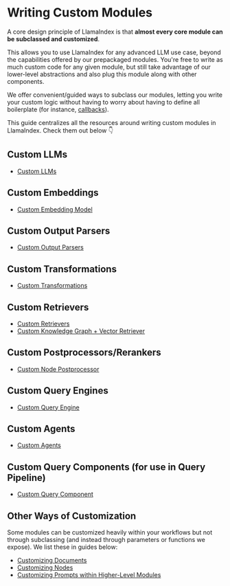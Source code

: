 # Writing Custom Modules

A core design principle of LlamaIndex is that **almost every core module can be subclassed and customized**.

This allows you to use LlamaIndex for any advanced LLM use case, beyond the capabilities offered by our prepackaged modules. You're free to write as much custom code for any given module, but still take advantage of our lower-level abstractions and also plug this module along with other components.

We offer convenient/guided ways to subclass our modules, letting you write your custom logic without having to worry about having to define all boilerplate (for instance, [callbacks](../module_guides/observability/callbacks/root.md)).

This guide centralizes all the resources around writing custom modules in LlamaIndex. Check them out below 👇

## Custom LLMs

- [Custom LLMs](using-custom-llm-advanced)

## Custom Embeddings

- [Custom Embedding Model](custom_embeddings)

## Custom Output Parsers

- [Custom Output Parsers](../examples/output_parsing/llm_program.ipynb)

## Custom Transformations

- [Custom Transformations](custom-transformations)

## Custom Retrievers

- [Custom Retrievers](../examples/query_engine/CustomRetrievers.ipynb)
- [Custom Knowledge Graph + Vector Retriever](/examples/index_structs/knowledge_graph/KnowledgeGraphIndex_vs_VectorStoreIndex_vs_CustomIndex_combined.ipynb)

## Custom Postprocessors/Rerankers

- [Custom Node Postprocessor](custom-node-postprocessor)

## Custom Query Engines

- [Custom Query Engine](../examples/query_engine/custom_query_engine.ipynb)

## Custom Agents

- [Custom Agents](../examples/agent/custom_agent.ipynb)

## Custom Query Components (for use in Query Pipeline)

- [Custom Query Component](query-pipeline-custom-component)

## Other Ways of Customization

Some modules can be customized heavily within your workflows but not through subclassing (and instead through parameters or functions we expose). We list these in guides below:

- [Customizing Documents](../module_guides/loading/documents_and_nodes/usage_documents.ipynb)
- [Customizing Nodes](../module_guides/loading/documents_and_nodes/usage_nodes.ipynb)
- [Customizing Prompts within Higher-Level Modules](../examples/prompts/prompt_mixin.ipynb)
